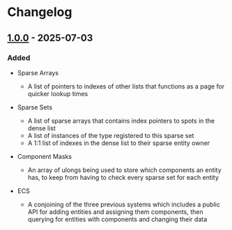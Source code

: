 # Changelog

## [1.0.0] - 2025-07-03

### Added

- Sparse Arrays
    - A list of pointers to indexes of other lists that functions as a page for quicker lookup times 

- Sparse Sets
    - A list of sparse arrays that contains index pointers to spots in the dense list
    - A list of instances of the type registered to this sparse set
    - A 1:1 list of indexes in the dense list to their sparse entity owner

- Component Masks
    - An array of ulongs being used to store which components an entity has, to keep from having to check every sparse set for each entity

- ECS
    - A conjoining of the three previous systems which includes a public API for adding entities and assigning them components, then querying for entities with components and changing their data

[1.0.0]: https://github.com/josephheinz/SparxEcs/releases/tag/v1.0.0
